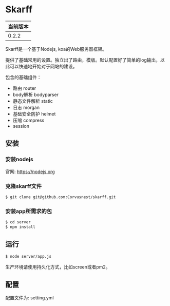 # Skarff

| 当前版本 |
| --- |
| 0.2.2 |

Skarff是一个基于Nodejs, koa的Web服务器框架。

提供了基础常用的设置。独立出了路由，模版。默认配置好了简单的log输出，以此可以快速地开始对于网站的建设。

包含的基础组件：

  - 路由 router
  - body解析 bodyparser
  - 静态文件解析 static
  - 日志 morgan
  - 基础安全防护 helmet
  - 压缩 compress
  - session

## 安装

### 安装nodejs

官网: https://nodejs.org

### 克隆skarff文件

```sh
$ git clone git@github.com:Corvusnest/skarff.git
```

### 安装app所需求的包

```sh
$ cd server
$ npm install
```

## 运行

```sh
$ node server/app.js
```

生产环境请使用持久化方式，比如screen或者pm2。

## 配置

配置文件为: setting.yml
